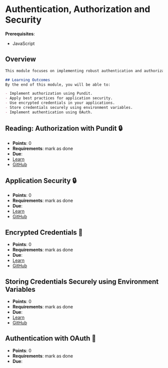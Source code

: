 # Authentication, Authorization and Security

**Prerequisites**:
- JavaScript

## Overview
```md
This module focuses on implementing robust authentication and authorization mechanisms, as well as ensuring the security of your applications. You will learn to use Pundit for authorization, manage application security, encrypt credentials, store credentials securely, and implement authentication using OAuth.

## Learning Outcomes
By the end of this module, you will be able to:

- Implement authorization using Pundit.
- Apply best practices for application security.
- Use encrypted credentials in your applications.
- Store credentials securely using environment variables.
- Implement authentication using OAuth.
```

## Reading: Authorization with Pundit 🔒
- **Points**: 0 
- **Requirements**: mark as done
- **Due**:
- [Learn](https://learn.firstdraft.com/lessons/202-pundit-authorization)
- [GitHub](https://github.com/appdev-lessons/pundit-authorization)

## Application Security 🔒
- **Points**: 0 
- **Requirements**: mark as done
- **Due**:
- [Learn](https://learn.firstdraft.com/lessons/312-rails-security)
- [GitHub](https://github.com/DPI-WE/rails-security)

## Encrypted Credentials 🤫
- **Points**: 0 
- **Requirements**: mark as done
- **Due**:
- [Learn](https://learn.firstdraft.com/lessons/298-rails-encrypted-credentials)
- [GitHub](https://github.com/DPI-WE/rails-encrypted-credentials)

## Storing Credentials Securely using Environment Variables
- **Points**: 0 
- **Requirements**: mark as done
- **Due**:
- [Learn](https://learn.firstdraft.com/lessons/52-storing-credentials-securely)
- [GitHub](https://github.com/appdev-lessons/storing-credentials-securely)

<!-- TODO -->
## Authentication with OAuth 🪪
- **Points**: 0 
- **Requirements**: mark as done
- **Due**:
